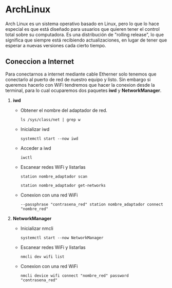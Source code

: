 # ArchLinux

<p>
Arch Linux es un sistema operativo basado en Linux, pero lo que lo hace especial es que está diseñado para usuarios que quieren tener el control total sobre su computadora. Es una distribución de "rolling release", lo que significa que siempre está recibiendo actualizaciones, en lugar de tener que esperar a nuevas versiones cada cierto tiempo.
</p>

## Coneccion a Internet

<p>
Para conectarnos a internet mediante cable Etherner solo tenemos que conectarlo al puerto de red de nuestro equipo y listo. Sin embargo si queremos hacerlo con WiFi tendremos que hacer la conexion desde la terminal, para lo cual ocuparemos dos paquetes <strong>iwd</strong> y <strong>NetworkManager</strong>.
</p>

1. **iwd**
    - Obtener el nombre del adaptador de red.
        ``` 
        ls /sys/class/net | grep w
    - Inicializar iwd 
        ``` 
        systemctl start --now iwd 
    - Acceder a iwd
        ``` 
        iwctl
    - Escanear redes WiFi y listarlas
        ``` 
        station nombre_adaptador scan
        ```     
        ```
        station nombre_adaptador get-networks
    - Conexion con una red WiFi
        ```
        --passphrase "contrasena_red" station nombre_adaptador connect "nombre_red"
        ```

1. **NetworkManager**
    - Inicializar nmcli 
        ``` 
        systemctl start --now NetworkManager 
    - Escanear redes WiFi y listarlas
        ``` 
        nmcli dev wifi list
    - Conexion con una red WiFi
        ```
        nmcli device wifi connect "nombre_red" password "contrasena_red"
        ```

